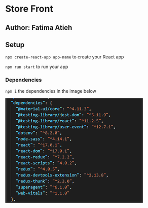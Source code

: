 # Store Front

## Author: Fatima Atieh


## Setup

`npx create-react-app app-name` to create your React app

`npm run start` to run your app


### Dependencies  

`npm i` the dependencies in the image below

![dep](assets/depen.PNG)




